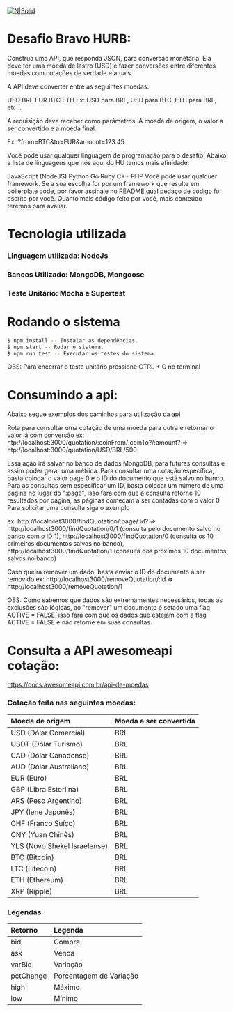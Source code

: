
[![N|Solid](https://is3-ssl.mzstatic.com/image/thumb/Purple113/v4/75/21/da/7521da8c-5c2c-e8be-b6f7-88ca6b74b723/AppIcon-0-1x_U007emarketing-0-0-GLES2_U002c0-512MB-sRGB-0-0-0-85-220-0-0-0-10.png/230x0w.jpg)](https://nodesource.com/products/nsolid)

# Desafio Bravo HURB:

Construa uma API, que responda JSON, para conversão monetária. Ela deve ter uma moeda de lastro (USD) e fazer conversões entre diferentes moedas com cotações de verdade e atuais.

A API deve converter entre as seguintes moedas:

USD
BRL
EUR
BTC
ETH
Ex: USD para BRL, USD para BTC, ETH para BRL, etc...

A requisição deve receber como parâmetros: A moeda de origem, o valor a ser convertido e a moeda final.

Ex: ?from=BTC&to=EUR&amount=123.45

Você pode usar qualquer linguagem de programação para o desafio. Abaixo a lista de linguagens que nós aqui do HU temos mais afinidade:

JavaScript (NodeJS)
Python
Go
Ruby
C++
PHP
Você pode usar qualquer framework. Se a sua escolha for por um framework que resulte em boilerplate code, por favor assinale no README qual pedaço de código foi escrito por você. Quanto mais código feito por você, mais conteúdo teremos para avaliar.

# Tecnologia utilizada 

### Linguagem utilizada: NodeJs
### Bancos Utilizado: MongoDB, Mongoose
### Teste Unitário: Mocha e Supertest
  
# Rodando o sistema

```sh
$ npm install -- Instalar as dependências.
$ npm start -- Rodar o sistema.
$ npm run test -- Executar os testes do sistema.
```

OBS:
Para encerrar o teste unitário pressione CTRL + C no terminal

# Consumindo a api:

Abaixo segue exemplos dos caminhos para utilização da api

Rota para consultar uma cotação de uma moeda para outra e retornar o valor já com conversão
ex: htp://localhost:3000/quotation/:coinFrom/:coinTo?/:amount? => htp://localhost:3000/quotation/USD/BRL/500

Essa ação irá salvar no banco de dados MongoDB, para futuras consultas e assim poder gerar uma métrica. Para consultar uma cotação específica, basta colocar o valor page 0 e o ID do documento que está salvo no banco. Para as consultas sem especificar um ID, basta colocar um número de uma página no lugar do ":page", isso fara com que a consulta retorne 10 resultados por página, as páginas começam a ser contadas com o valor 0
Para solicitar uma consulta siga o exemplo

ex: http://localhost3000/findQuotation/:page/:id? => http://localhost3000/findQuotation/0/1 (consulta pelo documento salvo no banco com o ID 1), http://localhost3000/findQuotation/0 (consulta os 10 primeiros documentos salvos no banco), http://localhost3000/findQuotation/1 (consulta dos proxímos 10 documentos salvos no banco)

Caso queira remover um dado, basta enviar o ID do documento a ser removido
ex: http://localhost3000/removeQuotation/:id => http://localhost3000/removeQuotation/1

OBS: Como sabemos que dados são extremamentes necessários, todas as exclusões são lógicas, ao "remover" um documento é setado uma flag ACTIVE = FALSE, isso fará com que os dados que estejam com a flag ACTIVE = FALSE e não retorne em suas consultas.

# Consulta a API awesomeapi cotação: 
https://docs.awesomeapi.com.br/api-de-moedas

### Cotação feita nas seguintes moedas:
|Moeda de origem             |Moeda a ser convertida|
|:---------                  |:---------            | 
|USD (Dólar Comercial)       |BRL                   |
|USDT (Dólar Turismo)        |BRL                   |
|CAD (Dólar Canadense)       |BRL                   |
|AUD (Dólar Australiano)     |BRL                   |
|EUR (Euro)                  |BRL                   |
|GBP (Libra Esterlina)       |BRL                   |
|ARS (Peso Argentino)        |BRL                   |
|JPY (Iene Japonês)          |BRL                   |
|CHF (Franco Suíço)          |BRL                   |
|CNY (Yuan Chinês)           |BRL                   |
|YLS (Novo Shekel Israelense)|BRL                   |
|BTC (Bitcoin)               |BRL                   |
|LTC (Litecoin)              |BRL                   |
|ETH (Ethereum)              |BRL                   |
|XRP (Ripple)                |BRL                   |

### Legendas
|Retorno    |Legenda                 |
|:--------- |:---------              | 
|bid        | Compra                 |
|ask        | Venda                  |
|varBid     | Variação               |
|pctChange  | Porcentagem de Variação|
|high       | Máximo                 |
|low        | Mínimo                 |

